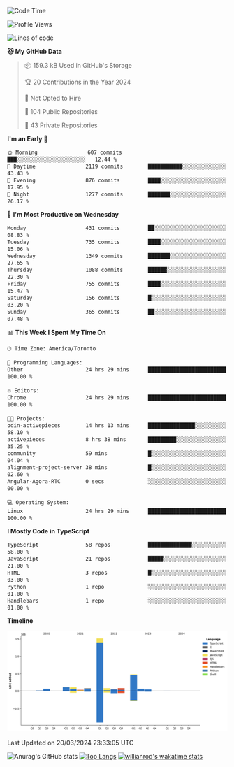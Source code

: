 <!--START_SECTION:waka-->
![Code Time](http://img.shields.io/badge/Code%20Time-1%2C324%20hrs%2040%20mins-blue)

![Profile Views](http://img.shields.io/badge/Profile%20Views-0-blue)

![Lines of code](https://img.shields.io/badge/From%20Hello%20World%20I%27ve%20Written-2.7%20million%20lines%20of%20code-blue)

**🐱 My GitHub Data** 

> 📦 159.3 kB Used in GitHub's Storage 
 > 
> 🏆 20 Contributions in the Year 2024
 > 
> 🚫 Not Opted to Hire
 > 
> 📜 104 Public Repositories 
 > 
> 🔑 43 Private Repositories 
 > 
**I'm an Early 🐤** 

```text
🌞 Morning                607 commits         ███░░░░░░░░░░░░░░░░░░░░░░   12.44 % 
🌆 Daytime                2119 commits        ███████████░░░░░░░░░░░░░░   43.43 % 
🌃 Evening                876 commits         ████░░░░░░░░░░░░░░░░░░░░░   17.95 % 
🌙 Night                  1277 commits        ███████░░░░░░░░░░░░░░░░░░   26.17 % 
```
📅 **I'm Most Productive on Wednesday** 

```text
Monday                   431 commits         ██░░░░░░░░░░░░░░░░░░░░░░░   08.83 % 
Tuesday                  735 commits         ████░░░░░░░░░░░░░░░░░░░░░   15.06 % 
Wednesday                1349 commits        ███████░░░░░░░░░░░░░░░░░░   27.65 % 
Thursday                 1088 commits        ██████░░░░░░░░░░░░░░░░░░░   22.30 % 
Friday                   755 commits         ████░░░░░░░░░░░░░░░░░░░░░   15.47 % 
Saturday                 156 commits         █░░░░░░░░░░░░░░░░░░░░░░░░   03.20 % 
Sunday                   365 commits         ██░░░░░░░░░░░░░░░░░░░░░░░   07.48 % 
```


📊 **This Week I Spent My Time On** 

```text
🕑︎ Time Zone: America/Toronto

💬 Programming Languages: 
Other                    24 hrs 29 mins      █████████████████████████   100.00 % 

🔥 Editors: 
Chrome                   24 hrs 29 mins      █████████████████████████   100.00 % 

🐱‍💻 Projects: 
odin-activepieces        14 hrs 13 mins      ███████████████░░░░░░░░░░   58.10 % 
activepieces             8 hrs 38 mins       █████████░░░░░░░░░░░░░░░░   35.25 % 
community                59 mins             █░░░░░░░░░░░░░░░░░░░░░░░░   04.04 % 
alignment-project-server 38 mins             █░░░░░░░░░░░░░░░░░░░░░░░░   02.60 % 
Angular-Agora-RTC        0 secs              ░░░░░░░░░░░░░░░░░░░░░░░░░   00.00 % 

💻 Operating System: 
Linux                    24 hrs 29 mins      █████████████████████████   100.00 % 
```

**I Mostly Code in TypeScript** 

```text
TypeScript               58 repos            ██████████████░░░░░░░░░░░   58.00 % 
JavaScript               21 repos            █████░░░░░░░░░░░░░░░░░░░░   21.00 % 
HTML                     3 repos             █░░░░░░░░░░░░░░░░░░░░░░░░   03.00 % 
Python                   1 repo              ░░░░░░░░░░░░░░░░░░░░░░░░░   01.00 % 
Handlebars               1 repo              ░░░░░░░░░░░░░░░░░░░░░░░░░   01.00 % 
```



**Timeline**

![Lines of Code chart](https://raw.githubusercontent.com/wise-introvert/wise-introvert/master/assets/bar_graph.png)


 Last Updated on 20/03/2024 23:33:05 UTC
<!--END_SECTION:waka-->

![Anurag's GitHub stats](https://github-readme-stats.vercel.app/api?username=wise-introvert&count_private=true&show_icons=true)
[![Top Langs](https://github-readme-stats.vercel.app/api/top-langs/?username=wise-introvert&langs_count=10)](https://github.com/anuraghazra/github-readme-stats)
[![willianrod's wakatime stats](https://github-readme-stats.vercel.app/api/wakatime?username=wiseintrovert)](https://github.com/anuraghazra/github-readme-stats)
